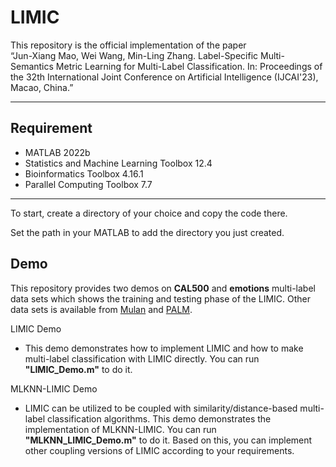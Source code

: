 # LIMIC
This repository is the official implementation of the paper  
“Jun-Xiang Mao, Wei Wang, Min-Ling Zhang. Label-Specific Multi-Semantics Metric Learning for Multi-Label Classification. In: Proceedings of the 32th International Joint Conference on Artificial Intelligence (IJCAI'23), Macao, China.”

***

## Requirement
- MATLAB 2022b 
- Statistics and Machine Learning Toolbox  12.4
- Bioinformatics Toolbox 4.16.1
- Parallel Computing Toolbox  7.7
***

To start, create a directory of your choice and copy the code there. 

Set the path in your MATLAB to add the directory you just created.

## Demo
This repository provides two demos on **CAL500** and **emotions** multi-label data sets which shows the training and testing phase of the LIMIC. Other data sets is available from [Mulan](http://mulan.sourceforge.net/datasets.html) and [PALM](http://palm.seu.edu.cn/zhangml/Resources.htm#data).

LIMIC Demo
- This demo demonstrates how to implement LIMIC and how to make multi-label classification with LIMIC directly. You can run **"LIMIC_Demo.m"** to do it.

MLKNN-LIMIC Demo
- LIMIC can be utilized to be coupled with similarity/distance-based multi-label classification algorithms. This demo demonstrates the implementation of MLKNN-LIMIC. You can run **"MLKNN_LIMIC_Demo.m"** to do it. Based on this, you can implement other coupling versions of LIMIC according to your requirements.
